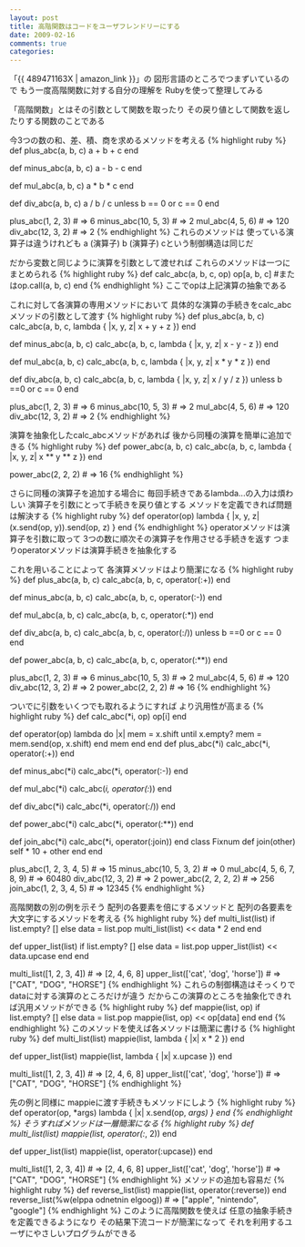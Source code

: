```yaml
---
layout: post
title: 高階関数はコードをユーザフレンドリーにする
date: 2009-02-16
comments: true
categories:
---
```



「{{ 489471163X | amazon_link }}」の
図形言語のところでつまずいているので
もう一度高階関数に対する自分の理解を
Rubyを使って整理してみる

「高階関数」とはその引数として関数を取ったり
その戻り値として関数を返したりする関数のことである

今3つの数の和、差、積、商を求めるメソッドを考える
{% highlight ruby %}
 def plus_abc(a, b, c)
   a + b + c
 end
 
 def minus_abc(a, b, c)
   a - b - c
 end
 
 def mul_abc(a, b, c)
   a * b * c
 end
 
 def div_abc(a, b, c)
   a / b / c unless b == 0 or c == 0
 end
 
 plus_abc(1, 2, 3) # => 6
 minus_abc(10, 5, 3) # => 2
 mul_abc(4, 5, 6) # => 120
 div_abc(12, 3, 2) # => 2
{% endhighlight %}
これらのメソッドは
使っている演算子は違うけれども
a (演算子) b (演算子) cという制御構造は同じだ

だから変数と同じように演算を引数として渡せれば
これらのメソッドは一つにまとめられる
{% highlight ruby %}
 def calc_abc(a, b, c, op)
   op[a, b, c]  #またはop.call(a, b, c)
 end
{% endhighlight %}
ここでopは上記演算の抽象である

これに対して各演算の専用メソッドにおいて
具体的な演算の手続きをcalc_abcメソッドの引数として渡す
{% highlight ruby %}
 def plus_abc(a, b, c)
   calc_abc(a, b, c, lambda { |x, y, z| x + y + z })
 end
 
 def minus_abc(a, b, c)
   calc_abc(a, b, c, lambda { |x, y, z| x - y - z })
 end
 
 def mul_abc(a, b, c)
   calc_abc(a, b, c, lambda { |x, y, z| x * y * z })
 end
 
 def div_abc(a, b, c)
   calc_abc(a, b, c, lambda { |x, y, z| x / y / z }) unless b ==0 or c == 0
 end
 
 plus_abc(1, 2, 3) # => 6
 minus_abc(10, 5, 3) # => 2
 mul_abc(4, 5, 6) # => 120
 div_abc(12, 3, 2) # => 2
{% endhighlight %}

演算を抽象化したcalc_abcメソッドがあれば
後から同種の演算を簡単に追加できる
{% highlight ruby %}
 def power_abc(a, b, c)
   calc_abc(a, b, c, lambda { |x, y, z| x ** y ** z })
 end
 
 power_abc(2, 2, 2) # => 16
{% endhighlight %}

さらに同種の演算子を追加する場合に
毎回手続きであるlambda...の入力は煩わしい
演算子を引数にとって手続きを戻り値とする
メソッドを定義できれば問題は解決する
{% highlight ruby %}
 def operator(op)
   lambda { |x, y, z| (x.send(op, y)).send(op, z) }
 end
{% endhighlight %}
operatorメソッドは演算子を引数に取って
3つの数に順次その演算子を作用させる手続きを返す
つまりoperatorメソッドは演算手続きを抽象化する

これを用いることによって
各演算メソッドはより簡潔になる
{% highlight ruby %}
 def plus_abc(a, b, c)
   calc_abc(a, b, c, operator(:+))
 end
 
 def minus_abc(a, b, c)
   calc_abc(a, b, c, operator(:-))
 end
 
 def mul_abc(a, b, c)
   calc_abc(a, b, c, operator(:*))
 end
 
 def div_abc(a, b, c)
   calc_abc(a, b, c, operator(:/)) unless b ==0 or c == 0
 end
 
 def power_abc(a, b, c)
   calc_abc(a, b, c, operator(:**))
 end
 
 plus_abc(1, 2, 3) # => 6
 minus_abc(10, 5, 3) # => 2
 mul_abc(4, 5, 6) # => 120
 div_abc(12, 3, 2) # => 2
 power_abc(2, 2, 2) # => 16
{% endhighlight %}

ついでに引数をいくつでも取れるようにすれば
より汎用性が高まる
{% highlight ruby %}
 def calc_abc(*i, op)
   op[i]
 end
 
 def operator(op)
  lambda do |x|
    mem = x.shift
    until x.empty?
      mem = mem.send(op, x.shift)
    end
    mem
  end
end
 def plus_abc(*i)
   calc_abc(*i, operator(:+))
 end
 
 def minus_abc(*i)
   calc_abc(*i, operator(:-))
 end
 
 def mul_abc(*i)
   calc_abc(*i, operator(:*))
 end
 
 def div_abc(*i)
   calc_abc(*i, operator(:/))
 end
 
 def power_abc(*i)
   calc_abc(*i, operator(:**))
 end
 
 def join_abc(*i)
   calc_abc(*i, operator(:join))
 end
 class Fixnum
   def join(other)
     self * 10 + other
   end
 end
 
 plus_abc(1, 2, 3, 4, 5) # => 15
 minus_abc(10, 5, 3, 2) # => 0
 mul_abc(4, 5, 6, 7, 8, 9) # => 60480
 div_abc(12, 3, 2) # => 2
 power_abc(2, 2, 2, 2) # => 256
 join_abc(1, 2, 3, 4, 5) # => 12345
{% endhighlight %}

高階関数の別の例を示そう
配列の各要素を倍にするメソッドと
配列の各要素を大文字にするメソッドを考える
{% highlight ruby %}
 def multi_list(list)
   if list.empty?
     []
   else
     data = list.pop
     multi_list(list) << data * 2
   end
 end
 
 def upper_list(list)
   if list.empty?
     []
   else
     data = list.pop
     upper_list(list) << data.upcase
   end
 end
 
 multi_list([1, 2, 3, 4]) # => [2, 4, 6, 8]
 upper_list(['cat', 'dog', 'horse']) # => ["CAT", "DOG", "HORSE"]
{% endhighlight %}
これらの制御構造はそっくりで
dataに対する演算のところだけが違う
だからこの演算のところを抽象化できれば汎用メソッドができる
{% highlight ruby %}
 def mappie(list, op)
   if list.empty?
     []
   else
     data = list.pop
     mappie(list, op) << op[data]
   end
 end
{% endhighlight %}
このメソッドを使えば各メソッドは簡潔に書ける
{% highlight ruby %}
 def multi_list(list)
   mappie(list, lambda { |x| x * 2 })
 end
 
 def upper_list(list)
   mappie(list, lambda { |x| x.upcase })
 end
 
 multi_list([1, 2, 3, 4]) # => [2, 4, 6, 8]
 upper_list(['cat', 'dog', 'horse']) # => ["CAT", "DOG", "HORSE"]
{% endhighlight %}

先の例と同様に
mappieに渡す手続きもメソッドにしよう
{% highlight ruby %}
 def operator(op, *args)
   lambda { |x| x.send(op, *args) }
 end
{% endhighlight %}
そうすればメソッドは一層簡潔になる
{% highlight ruby %}
 def multi_list(list)
   mappie(list, operator(:*, 2))
 end
 
 def upper_list(list)
   mappie(list, operator(:upcase))
 end
 
 multi_list([1, 2, 3, 4]) # => [2, 4, 6, 8]
 upper_list(['cat', 'dog', 'horse']) # => ["CAT", "DOG", "HORSE"]
{% endhighlight %}
メソッドの追加も容易だ
{% highlight ruby %}
 def reverse_list(list)
   mappie(list, operator(:reverse))
 end
 reverse_list(%w(elppa odnetnin elgoog)) # => ["apple", "nintendo", "google"]
{% endhighlight %}
このように高階関数を使えば
任意の抽象手続きを定義できるようになり
その結果下流コードが簡潔になって
それを利用するユーザにやさしいプログラムができる